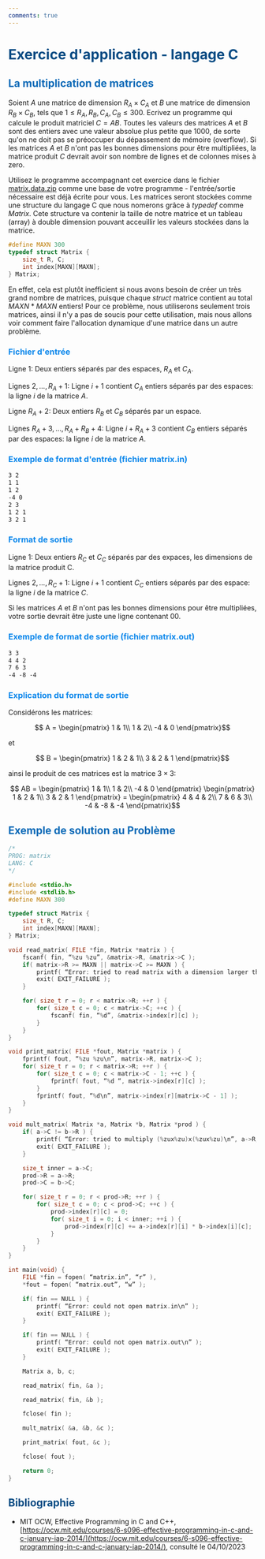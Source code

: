 ```yaml
---
comments: true
---
```


# <span style="color:#074b83">Exercice d'application - langage C</span>

## <span style="color:#0a69b7">La multiplication de matrices</span>

Soient $A$ une matrice de dimension $R_{A} \times C_{A}$ et $B$ une matrice de dimension $R_{B} \times C_{B}$, tels que $1 \leq R_{A}, R_{B}, C_{A}, C_{B} \leq 300$. Ecrivez un programme qui calcule le produit matriciel $C = AB$. Toutes les valeurs des matrices $A$ et $B$ sont des entiers avec une valeur absolue plus petite que $1000$, de sorte qu'on ne doit pas se préoccuper du dépassement de mémoire (overflow). Si les matrices $A$ et $B$ n'ont pas les bonnes dimensions pour être multipliées, la matrice produit $C$ devrait avoir son nombre de lignes et de colonnes mises à zero.

Utilisez le programme accompagnant cet exercice dans le fichier [matrix.data.zip](https://ocw.mit.edu/courses/6-s096-effective-programming-in-c-and-c-january-iap-2014/resources/matrix-data/) comme une base de votre programme - l'entrée/sortie nécessaire est déjà écrite pour vous. Les matrices seront stockées comme une structure du langage C que nous nomerons grâce à $typedef$ comme $Matrix$. Cete structure va contenir la taille de notre matrice et un tableau (array) à double dimension pouvant acceuillir les valeurs stockées dans la matrice.

```c
#define MAXN 300
typedef struct Matrix {
    size_t R, C;
    int index[MAXN][MAXN];
} Matrix;
```

En effet, cela est plutôt inefficient si nous avons besoin de créer un très grand nombre de matrices, puisque chaque $struct$ matrice contient au total $MAXN*MAXN$ entiers! Pour ce problème, nous utiliserons seulement trois matrices, ainsi il n'y a pas
de soucis pour cette utilisation, mais nous allons voir comment faire l'allocation dynamique d'une matrice dans un autre problème.

### <span style="color:#0c87eb">Fichier d'entrée</span>

Ligne $1$: Deux entiers séparés par des espaces, $R_{A}$ et $C_{A}$.

Lignes $2, ..., R_{A} + 1$: Ligne $i+1$ contient $C_{A}$ entiers séparés par des espaces: la ligne $i$ de la matrice $A$.

Ligne $R_{A}+2$: Deux entiers $R_{B}$ et $C_{B}$ séparés par un espace.

Lignes $R_{A} + 3, ..., R_{A} + R_{B} + 4$: Ligne $i + R_{A} + 3$ contient $C_{B}$ entiers séparés par des espaces: la ligne $i$ de la matrice $A$.

### <span style="color:#0c87eb">Exemple de format d'entrée (fichier matrix.in)</span>

```txt
3 2 
1 1
1 2
-4 0
2 3
1 2 1
3 2 1
```

### <span style="color:#0c87eb">Format de sortie</span>

Ligne $1$: Deux entiers $R_{C}$ et $C_{C}$ séparés par des expaces, les dimensions de la matrice produit C.

Lignes $2, ..., R_{C}+1$: Ligne $i + 1$ contient $C_{C}$ entiers séparés par des espace: la ligne $i$ de la matrice $C$.

Si les matrices $A$ et $B$ n'ont pas les bonnes dimensions pour être multipliées, votre sortie devrait être juste une ligne contenant $0 0$.

### <span style="color:#0c87eb">Exemple de format de sortie (fichier matrix.out)</span>

```txt
3 3
4 4 2
7 6 3
-4 -8 -4
```

### <span style="color:#0c87eb">Explication du format de sortie</span>

Considérons les matrices:

$$ A = \begin{pmatrix}
1 & 1\\
1 & 2\\
-4 & 0
\end{pmatrix}$$

et

$$ B = \begin{pmatrix}
1 & 2 & 1\\
3 & 2 & 1
\end{pmatrix}$$

ainsi le produit de ces matrices est la matrice $3 \times 3$:

$$ AB = \begin{pmatrix}
1 & 1\\
1 & 2\\
-4 & 0
\end{pmatrix} \begin{pmatrix}
1 & 2 & 1\\
3 & 2 & 1
\end{pmatrix} = \begin{pmatrix}
4 & 4 & 2\\
7 & 6 & 3\\
-4 & -8 & -4
\end{pmatrix}$$

## <span style="color:#0a69b7">Exemple de solution au Problème</span>

```c
/*
PROG: matrix
LANG: C
*/

#include <stdio.h>
#include <stdlib.h>
#define MAXN 300

typedef struct Matrix {
    size_t R, C;
    int index[MAXN][MAXN];
} Matrix;

void read_matrix( FILE *fin, Matrix *matrix ) {
    fscanf( fin, “%zu %zu”, &matrix->R, &matrix->C );
    if( matrix->R >= MAXN || matrix->C >= MAXN ) {
        printf( “Error: tried to read matrix with a dimension larger than %d\n”, MAXN );
        exit( EXIT_FAILURE );
    }

    for( size_t r = 0; r < matrix->R; ++r ) {
        for( size_t c = 0; c < matrix->C; ++c ) {
            fscanf( fin, “%d”, &matrix->index[r][c] );
        }
    }
}

void print_matrix( FILE *fout, Matrix *matrix ) {
    fprintf( fout, “%zu %zu\n”, matrix->R, matrix->C );
    for( size_t r = 0; r < matrix->R; ++r ) {
        for( size_t c = 0; c < matrix->C - 1; ++c ) {
            fprintf( fout, “%d “, matrix->index[r][c] );
        }
        fprintf( fout, “%d\n”, matrix->index[r][matrix->C - 1] );
    }
}

void mult_matrix( Matrix *a, Matrix *b, Matrix *prod ) {
    if( a->C != b->R ) {
        printf( “Error: tried to multiply (%zux%zu)x(%zux%zu)\n”, a->R, a->C, b->R, b->C );
        exit( EXIT_FAILURE );
    }

    size_t inner = a->C;
    prod->R = a->R;
    prod->C = b->C;

    for( size_t r = 0; r < prod->R; ++r ) {
        for( size_t c = 0; c < prod->C; ++c ) {
            prod->index[r][c] = 0;
            for( size_t i = 0; i < inner; ++i ) {
                prod->index[r][c] += a->index[r][i] * b->index[i][c];
            }
        }
    }
}

int main(void) {
    FILE *fin = fopen( “matrix.in”, “r” ),
    *fout = fopen( “matrix.out”, “w” );

    if( fin == NULL ) {
        printf( “Error: could not open matrix.in\n” );
        exit( EXIT_FAILURE );
    }

    if( fin == NULL ) {
        printf( “Error: could not open matrix.out\n” );
        exit( EXIT_FAILURE );
    }

    Matrix a, b, c;

    read_matrix( fin, &a );

    read_matrix( fin, &b );

    fclose( fin );

    mult_matrix( &a, &b, &c );

    print_matrix( fout, &c );

    fclose( fout );

    return 0;
}
```

## <span style="color:#074b83">Bibliographie</span>

* MIT OCW, Effective Programming in C and C++, [https://ocw.mit.edu/courses/6-s096-effective-programming-in-c-and-c-january-iap-2014/](https://ocw.mit.edu/courses/6-s096-effective-programming-in-c-and-c-january-iap-2014/), consulté le 04/10/2023
